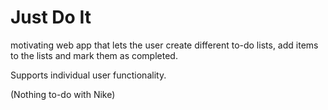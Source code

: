 # Just Do It

motivating web app that lets the user create different to-do lists, add items to the lists and mark them as completed.


Supports individual user functionality.


(Nothing to-do with Nike)
